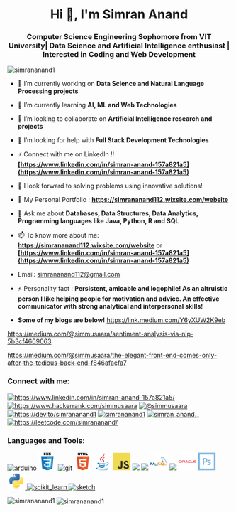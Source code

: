 <h1 align="center">Hi 👋, I'm Simran Anand</h1>
<h3 align="center">Computer Science Engineering Sophomore from VIT University| Data Science and Artificial Intelligence enthusiast | Interested in Coding and Web Development</h3>

<p align="left"> <img src="https://komarev.com/ghpvc/?username=simrananand1&label=Profile%20views&color=0e75b6&style=flat" alt="simrananand1" /> </p>

- 🔭 I’m currently working on **Data Science and Natural Language Processing projects**

- 🌱 I’m currently learning **AI, ML and Web Technologies**

- 👯 I’m looking to collaborate on **Artificial Intelligence research and projects**

- 🤝 I’m looking for help with **Full Stack Development Technologies**

- ⚡ Connect with me on LinkedIn !! **[https://www.linkedin.com/in/simran-anand-157a821a5](https://www.linkedin.com/in/simran-anand-157a821a5)**

- 📝 I look forward to solving problems using innovative solutions!
- 📄 My Personal Portfolio : **https://simrananand112.wixsite.com/website**

- 💬 Ask me about **Databases, Data Structures, Data Analytics, Programming languages like Java, Python, R and SQL**

- 📫 To know more about me:  **https://simrananand112.wixsite.com/website** or **[https://www.linkedin.com/in/simran-anand-157a821a5](https://www.linkedin.com/in/simran-anand-157a821a5)**
- Email:  simrananand112@gmail.com

- ⚡ Personality fact :  **Persistent, amicable and logophile! As an altruistic person I like helping people for motivation and advice. An effective communicator with strong analytical and interpersonal skills!**
- **Some of my blogs are below!**
                            https://link.medium.com/Y6yXUW2K9eb
                            
https://medium.com/@simmusaara/sentiment-analysis-via-nlp-5b3cf4669063

https://medium.com/@simmusaara/the-elegant-front-end-comes-only-after-the-tedious-back-end-f846afaefa7

<h3 align="left">Connect with me:</h3>
<p align="left">
<a href="https://linkedin.com/in/simran-anand-157a821a5/" target="blank"><img align="center" src="https://cdn.jsdelivr.net/npm/simple-icons@3.0.1/icons/linkedin.svg" alt="https://www.linkedin.com/in/simran-anand-157a821a5/" height="30" width="40" /></a>
<a href="https://hackerrank.com/simmusaara" target="blank"><img align="center" src="https://cdn.jsdelivr.net/npm/simple-icons@3.0.1/icons/hackerrank.svg" alt="https://www.hackerrank.com/simmusaara" height="30" width="40" /></a>
<a href="https://medium.com/@simmusaara" target="blank"><img align="center" src="https://cdn.jsdelivr.net/npm/simple-icons@3.0.1/icons/medium.svg" alt="@simmusaara" height="30" width="40" /></a>
<a href="https://dev.to/simrananand1" target="blank"><img align="center" src="https://cdn.jsdelivr.net/npm/simple-icons@3.0.1/icons/dev-dot-to.svg" alt="https://dev.to/simrananand1" height="30" width="40" /></a>
<a href="https://kaggle.com/simrananand1" target="blank"><img align="center" src="https://cdn.jsdelivr.net/npm/simple-icons@3.0.1/icons/kaggle.svg" alt="simrananand1" height="30" width="40" /></a>
<a href="https://instagram.com/simran_anand._" target="blank"><img align="center" src="https://cdn.jsdelivr.net/npm/simple-icons@3.0.1/icons/instagram.svg" alt="simran_anand._" height="30" width="40" /></a>
<a href="https://leetcode.com/simrananand/" target="blank"><img align="center" src="https://cdn.jsdelivr.net/npm/simple-icons@3.0.1/icons/leetcode.svg" alt="https://leetcode.com/simrananand/" height="30" width="40" /></a>
</p>

<h3 align="left">Languages and Tools:</h3>
<p align="left"> <a href="https://www.arduino.cc/" target="_blank"> <img src="https://cdn.worldvectorlogo.com/logos/arduino-1.svg" alt="arduino" width="40" height="40"/> </a> <a href="https://www.w3schools.com/css/" target="_blank"> <img src="https://raw.githubusercontent.com/devicons/devicon/master/icons/css3/css3-original-wordmark.svg" alt="css3" width="40" height="40"/> </a> <a href="https://git-scm.com/" target="_blank"> <img src="https://www.vectorlogo.zone/logos/git-scm/git-scm-icon.svg" alt="git" width="40" height="40"/> </a> <a href="https://www.w3.org/html/" target="_blank"> <img src="https://raw.githubusercontent.com/devicons/devicon/master/icons/html5/html5-original-wordmark.svg" alt="html5" width="40" height="40"/> </a> <a href="https://www.java.com" target="_blank"> <img src="https://raw.githubusercontent.com/devicons/devicon/master/icons/java/java-original.svg" alt="java" width="40" height="40"/> </a> <a href="https://developer.mozilla.org/en-US/docs/Web/JavaScript" target="_blank"> <img src="https://raw.githubusercontent.com/devicons/devicon/master/icons/javascript/javascript-original.svg" alt="javascript" width="40" height="40"/> </a> 
  <a href="https://code.visualstudio.com/"><img src="https://github.com/SimranAnand1/SimranAnand1/blob/main/assests/Tools/Vscode.svg" width=40></a> <a href="https://matlab.mathworks.com/"><img src="https://uk.mathworks.com/company/newsletters/articles/the-mathworks-logo-is-an-eigenfunction-of-the-wave-equation/_jcr_content/mainParsys/image_2.adapt.480.medium.gif/1469941373397.gif" width=60></a> <a href="https://www.mysql.com/" target="_blank"> <img src="https://raw.githubusercontent.com/devicons/devicon/master/icons/mysql/mysql-original-wordmark.svg" alt="mysql" width="40" height="40"/> </a> 
  <a href="https://netbeans.org/"><img src="https://github.com/SimranAnand1/SimranAnand1/blob/main/assests/Tools/netbeans.png" width=40></a> <a href="https://www.oracle.com/" target="_blank"> <img src="https://raw.githubusercontent.com/devicons/devicon/master/icons/oracle/oracle-original.svg" alt="oracle" width="40" height="40"/> </a> <a href="https://www.photoshop.com/en" target="_blank"> <img src="https://raw.githubusercontent.com/devicons/devicon/master/icons/photoshop/photoshop-line.svg" alt="photoshop" width="40" height="40"/> </a> <a href="https://www.python.org" target="_blank"> <img src="https://raw.githubusercontent.com/devicons/devicon/master/icons/python/python-original.svg" alt="python" width="40" height="40"/> </a> <a href="https://scikit-learn.org/" target="_blank"> <img src="https://upload.wikimedia.org/wikipedia/commons/0/05/Scikit_learn_logo_small.svg" alt="scikit_learn" width="40" height="40"/> </a> <a href="https://www.sketch.com/" target="_blank"> <img src="https://www.vectorlogo.zone/logos/sketchapp/sketchapp-icon.svg" alt="sketch" width="40" height="40"/> </a> </p>

<p><img align="left" src="https://github-readme-stats.vercel.app/api/top-langs?username=simrananand1&count_private=true&show_icons=true&locale=en&layout=compact&hide=contribs" alt="simrananand1" /></p>

<p>&nbsp;<img align="center" src="https://github-readme-stats.vercel.app/api?username=simrananand1&count_private=true&show_icons=true&locale=en&hide=contribs" alt="simrananand1"/></p>


